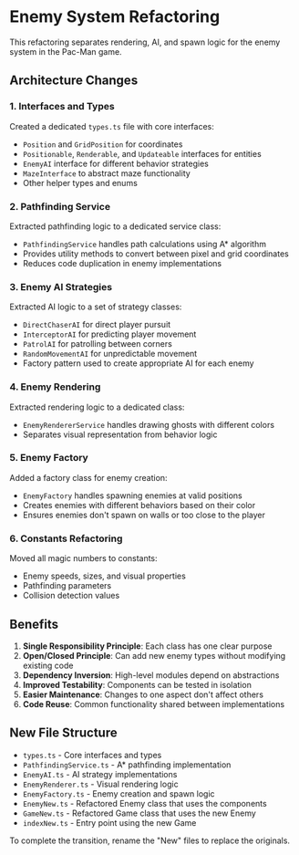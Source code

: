 # Enemy System Refactoring

This refactoring separates rendering, AI, and spawn logic for the enemy system in the Pac-Man game.

## Architecture Changes

### 1. Interfaces and Types
Created a dedicated `types.ts` file with core interfaces:
- `Position` and `GridPosition` for coordinates
- `Positionable`, `Renderable`, and `Updateable` interfaces for entities
- `EnemyAI` interface for different behavior strategies
- `MazeInterface` to abstract maze functionality
- Other helper types and enums

### 2. Pathfinding Service
Extracted pathfinding logic to a dedicated service class:
- `PathfindingService` handles path calculations using A* algorithm
- Provides utility methods to convert between pixel and grid coordinates
- Reduces code duplication in enemy implementations

### 3. Enemy AI Strategies
Extracted AI logic to a set of strategy classes:
- `DirectChaserAI` for direct player pursuit
- `InterceptorAI` for predicting player movement
- `PatrolAI` for patrolling between corners
- `RandomMovementAI` for unpredictable movement
- Factory pattern used to create appropriate AI for each enemy

### 4. Enemy Rendering
Extracted rendering logic to a dedicated class:
- `EnemyRendererService` handles drawing ghosts with different colors
- Separates visual representation from behavior logic

### 5. Enemy Factory
Added a factory class for enemy creation:
- `EnemyFactory` handles spawning enemies at valid positions
- Creates enemies with different behaviors based on their color
- Ensures enemies don't spawn on walls or too close to the player

### 6. Constants Refactoring
Moved all magic numbers to constants:
- Enemy speeds, sizes, and visual properties
- Pathfinding parameters
- Collision detection values

## Benefits
1. **Single Responsibility Principle**: Each class has one clear purpose
2. **Open/Closed Principle**: Can add new enemy types without modifying existing code
3. **Dependency Inversion**: High-level modules depend on abstractions
4. **Improved Testability**: Components can be tested in isolation
5. **Easier Maintenance**: Changes to one aspect don't affect others
6. **Code Reuse**: Common functionality shared between implementations

## New File Structure
- `types.ts` - Core interfaces and types
- `PathfindingService.ts` - A* pathfinding implementation
- `EnemyAI.ts` - AI strategy implementations
- `EnemyRenderer.ts` - Visual rendering logic
- `EnemyFactory.ts` - Enemy creation and spawn logic
- `EnemyNew.ts` - Refactored Enemy class that uses the components
- `GameNew.ts` - Refactored Game class that uses the new Enemy
- `indexNew.ts` - Entry point using the new Game

To complete the transition, rename the "New" files to replace the originals.
